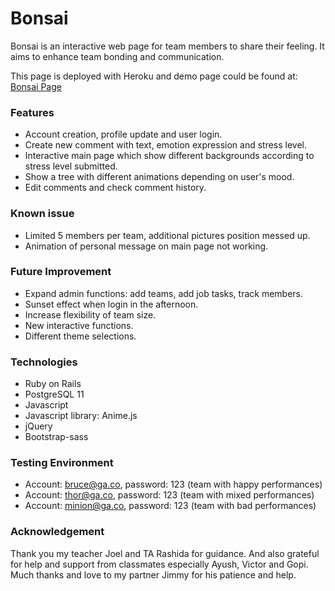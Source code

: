 # Bonsai
Bonsai is an interactive web page for team members to share their feeling. It aims to enhance team bonding and communication.

This page is deployed with Heroku and demo page could be found at: 
[Bonsai Page](https://meo-bonsai.herokuapp.com/)

### Features
- Account creation, profile update and user login.
- Create new comment with text, emotion expression and stress level.
- Interactive main page which show different backgrounds according to stress level submitted. 
- Show a tree with different animations depending on user's mood. 
- Edit comments and check comment history. 

### Known issue
- Limited 5 members per team, additional pictures position messed up. 
- Animation of personal message on main page not working. 

### Future Improvement
- Expand admin functions: add teams, add job tasks, track members. 
- Sunset effect when login in the afternoon.
- Increase flexibility of team size. 
- New interactive functions. 
- Different theme selections. 


### Technologies 
- Ruby on Rails
- PostgreSQL 11
- Javascript
- Javascript library: Anime.js
- jQuery 
- Bootstrap-sass

### Testing Environment
- Account: bruce@ga.co, password: 123 (team with happy performances)
- Account: thor@ga.co, password: 123 (team with mixed performances)
- Account: minion@ga.co, password: 123 (team with bad performances)

### Acknowledgement
Thank you my teacher Joel and TA Rashida for guidance. And also grateful for help and support from classmates especially Ayush, Victor and Gopi. Much thanks and love to my partner Jimmy for his patience and help. 

